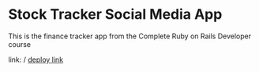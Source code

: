 # Stock Tracker Social Media App

This is the finance tracker app from the Complete Ruby on Rails Developer course

link: /
[deploy link](https://finance-tracker-catalan.herokuapp.com)
